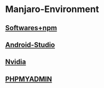 # Manjaro-Environment

## [Softwares+npm](Arch-evn.md) 

## [Android-Studio](Android-Studio.md) 

## [Nvidia](Nvidia.md) 

## [PHPMYADMIN](PhpMyAdmin.md) 